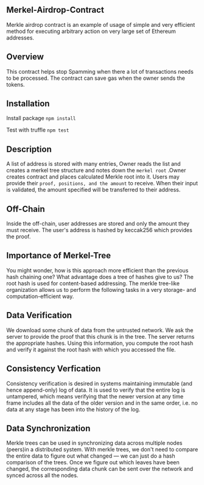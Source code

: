 ## Merkel-Airdrop-Contract
Merkle airdrop contract is an example of usage of simple and very efficient method for executing arbitrary action on very large set of Ethereum addresses.

## Overview
This contract helps stop Spamming when there a lot of transactions needs to be processed. The contract can save gas when the owner sends the tokens.

## Installation
Install package
`npm install`

Test with truffle
`npm test`

## Description
A list of address is stored with many entries, Owner reads the list and creates a merkel tree structure and notes down the `merkel root` .Owner creates contract and places calculated Merkle root into it.
Users may provide their `proof, positions, and the amount` to receive. When their input is validated, the amount specified will be transferred to their address.

## Off-Chain
Inside the off-chain, user addresses are stored and only the amount they must receive. The user's address is hashed by keccak256 which provides the proof.

## Importance of Merkel-Tree 
You might wonder, how is this approach more efficient than the previous hash chaining one? What advantage does a tree of hashes give to us? The root hash is used for content-based addressing. The merkle tree-like organization allows us to perform the following tasks in a very storage- and computation-efficient way.

## Data Verification
We download some chunk of data from the untrusted network.
We ask the server to provide the proof that this chunk is in the tree.
The server returns the appropriate hashes.
Using this information, you compute the root hash and verify it against the root hash with which you accessed the file.

## Consistency Verfication 
Consistency verification is desired in systems maintaining immutable (and hence append-only) log of data. It is used to verify that the entire log is untampered, which means verifying that the newer version at any time frame includes all the data of the older version and in the same order, i.e. no data at any stage has been into the history of the log.

## Data Synchronization 
Merkle trees can be used in synchronizing data across multiple nodes (peers)in a distributed system. With merkle trees, we don't need to compare the entire data to figure out what changed — we can just do a hash comparison of the trees. Once we figure out which leaves have been changed, the corresponding data chunk can be sent over the network and synced across all the nodes.